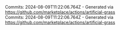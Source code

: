 Commits: 2024-08-09T11:22:06.764Z - Generated via https://github.com/marketplace/actions/artificial-grass
<br>
Commits: 2024-08-09T11:22:06.764Z - Generated via https://github.com/marketplace/actions/artificial-grass
<br>
